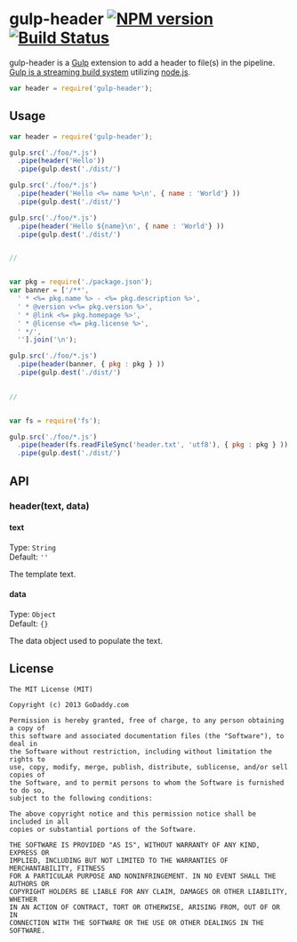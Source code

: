 # gulp-header [![NPM version](https://badge.fury.io/js/gulp-header.png)](http://badge.fury.io/js/gulp-header) [![Build Status](https://travis-ci.org/godaddy/gulp-header.png)](https://travis-ci.org/godaddy/gulp-header)

gulp-header is a [Gulp](https://github.com/gulpjs/gulp) extension to add a header to file(s) in the pipeline.  [Gulp is a streaming build system](https://github.com/gulpjs/gulp) utilizing [node.js](http://nodejs.org/).

```javascript
var header = require('gulp-header');
```

## Usage

```javascript
var header = require('gulp-header');

gulp.src('./foo/*.js')
  .pipe(header('Hello'))
  .pipe(gulp.dest('./dist/')

gulp.src('./foo/*.js')
  .pipe(header('Hello <%= name %>\n', { name : 'World'} ))
  .pipe(gulp.dest('./dist/')

gulp.src('./foo/*.js')
  .pipe(header('Hello ${name}\n', { name : 'World'} ))
  .pipe(gulp.dest('./dist/')


//


var pkg = require('./package.json');
var banner = ['/**',
  ' * <%= pkg.name %> - <%= pkg.description %>',
  ' * @version v<%= pkg.version %>',
  ' * @link <%= pkg.homepage %>',
  ' * @license <%= pkg.license %>',
  ' */',
  ''].join('\n');

gulp.src('./foo/*.js')
  .pipe(header(banner, { pkg : pkg } ))
  .pipe(gulp.dest('./dist/')
  

//


var fs = require('fs');

gulp.src('./foo/*.js')
  .pipe(header(fs.readFileSync('header.txt', 'utf8'), { pkg : pkg } ))
  .pipe(gulp.dest('./dist/')
```

## API

### header(text, data)

#### text

Type: `String`  
Default: `''`  

The template text.


#### data

Type: `Object`  
Default: `{}`  

The data object used to populate the text.

## License

```
The MIT License (MIT)

Copyright (c) 2013 GoDaddy.com

Permission is hereby granted, free of charge, to any person obtaining a copy of
this software and associated documentation files (the "Software"), to deal in
the Software without restriction, including without limitation the rights to
use, copy, modify, merge, publish, distribute, sublicense, and/or sell copies of
the Software, and to permit persons to whom the Software is furnished to do so,
subject to the following conditions:

The above copyright notice and this permission notice shall be included in all
copies or substantial portions of the Software.

THE SOFTWARE IS PROVIDED "AS IS", WITHOUT WARRANTY OF ANY KIND, EXPRESS OR
IMPLIED, INCLUDING BUT NOT LIMITED TO THE WARRANTIES OF MERCHANTABILITY, FITNESS
FOR A PARTICULAR PURPOSE AND NONINFRINGEMENT. IN NO EVENT SHALL THE AUTHORS OR
COPYRIGHT HOLDERS BE LIABLE FOR ANY CLAIM, DAMAGES OR OTHER LIABILITY, WHETHER
IN AN ACTION OF CONTRACT, TORT OR OTHERWISE, ARISING FROM, OUT OF OR IN
CONNECTION WITH THE SOFTWARE OR THE USE OR OTHER DEALINGS IN THE SOFTWARE.
```
